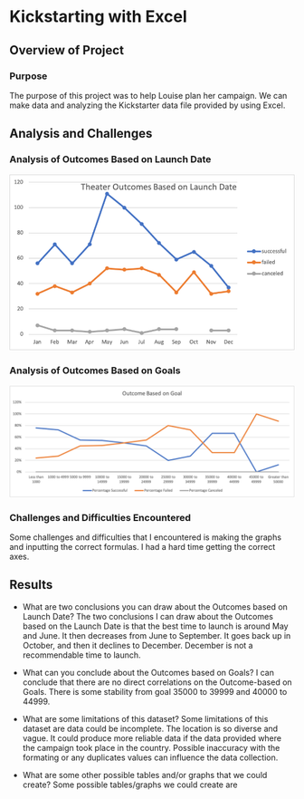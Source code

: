 # Kickstarting with Excel

## Overview of Project

### Purpose
The purpose of this project was to help Louise plan her campaign. We can make data and analyzing the Kickstarter data file provided by using Excel.

## Analysis and Challenges

### Analysis of Outcomes Based on Launch Date
![Outcomes Based on Launch Date](https://github.com/Carmenloww/Kickstarter-Analysis/blob/master/Resources/Theater_Outcomes_vs_Launch.png?raw=true)

### Analysis of Outcomes Based on Goals
![Outcomes Based on Goals](https://github.com/Carmenloww/Kickstarter-Analysis/blob/master/Resources/Outcomes_vs_Goals.png?raw=true)

### Challenges and Difficulties Encountered
Some challenges and difficulties that I encountered is making the graphs and inputting the correct formulas. I had a hard time getting the correct axes. 

## Results

- What are two conclusions you can draw about the Outcomes based on Launch Date? 
The two conclusions I can draw about the Outcomes based on the Launch Date is that the best time to launch is around May and June. It then decreases from June to September. It goes back up in October, and then it declines to December. December is not a recommendable time to launch. 

- What can you conclude about the Outcomes based on Goals?
I can conclude that there are no direct correlations on the Outcome-based on Goals. There is some stability from goal 35000 to 39999 and  40000 to 44999. 

- What are some limitations of this dataset?
Some limitations of this dataset are data could be incomplete. The location is so diverse and vague. It could produce more reliable data if the data provided where the campaign took place in the country. Possible inaccuracy with the formating or any duplicates values can influence the data collection.

- What are some other possible tables and/or graphs that we could create?
Some possible tables/graphs we could create are 




	

